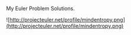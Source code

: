 My Euler Problem Solutions.

![http://projecteuler.net/profile/mindentropy.png](http://projecteuler.net/profile/mindentropy.png)